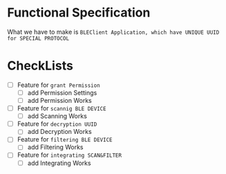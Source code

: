 # Functional Specification
What we have to make is `BLEClient Application, which have UNIQUE UUID for SPECIAL PROTOCOL`

# CheckLists
* [ ] Feature for `grant Permission`
  * [ ] add Permission Settings
  * [ ] add Permission Works
* [ ] Feature for `scannig BLE DEVICE`
  * [ ] add Scanning Works
* [ ] Feature for `decryption UUID`
  * [ ] add Decryption Works
* [ ] Feature for `filtering BLE DEVICE`
  * [ ] add Filtering Works
* [ ] Feature for `integrating SCAN&FILTER`
  * [ ] add Integrating Works
